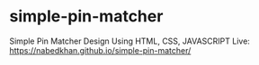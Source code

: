 # simple-pin-matcher
Simple Pin Matcher Design Using HTML, CSS, JAVASCRIPT
Live: https://nabedkhan.github.io/simple-pin-matcher/
